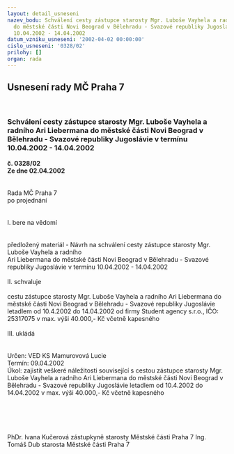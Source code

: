 ```yaml
---
layout: detail_usneseni
nazev_bodu: Schválení cesty zástupce starosty Mgr. Luboše Vayhela a radního Ari Liebermana
  do městské části Novi Beograd v Bělehradu - Svazové republiky Jugoslávie v termínu
  10.04.2002 - 14.04.2002
datum_vzniku_usneseni: '2002-04-02 00:00:00'
cislo_usneseni: '0328/02'
prilohy: []
organ: rada
---
```

<div id="ucUsn_pList" class="usn">
	<span><h2>Usnesení rady MČ Praha 7 </h2>
<br></span><div class="standBody">
<span><h3>Schválení cesty zástupce starosty Mgr. Luboše Vayhela a radního Ari Liebermana do městské části Novi Beograd v Bělehradu - Svazové republiky Jugoslávie v termínu 10.04.2002 - 14.04.2002</h3></span><div class="center">
		<strong>č. 0328/02</strong><br>
	</div>
<div class="center">
		<strong>Ze dne 02.04.2002</strong><br><br>
	</div>
<br>Rada MČ Praha 7<br>po projednání<br><br><br>I.	bere na vědomí<br><br> <br>předložený materiál - Návrh na schválení cesty zástupce starosty Mgr. Luboše Vayhela a radního <br>Ari Liebermana do městské části Novi Beograd v Bělehradu - Svazové republiky Jugoslávie v termínu 10.04.2002 - 14.04.2002<br><br>II.	schvaluje <br><br>cestu zástupce starosty Mgr. Luboše Vayhela a radního Ari Liebermana do městské části Novi Beograd v Bělehradu - Svazové republiky Jugoslávie letadlem od 10.4.2002 do 14.04.2002 od firmy Student agency s.r.o., IČO: 25317075 v max. výši 40.000,- Kč včetně kapesného<br><br>III.	ukládá <br><br> <br>Určen:	VED KS Mamurovová Lucie<br>Termín: 09.04.2002<br>Úkol:	zajistit veškeré náležitosti související s cestou zástupce starosty Mgr. Luboše Vayhela a radního Ari Liebermana do městské části Novi Beograd v Bělehradu - Svazové republiky Jugoslávie letadlem od 10.4.2002 do 14.04.2002 v max. výši 40.000,- Kč včetně kapesného<br> <br><br><br> <br>	<br>PhDr. Ivana Kučerová zástupkyně starosty Městské části Praha 7	Ing. Tomáš Dub starosta Městské části Praha 7<br>	<br><br>
</div>
</div>